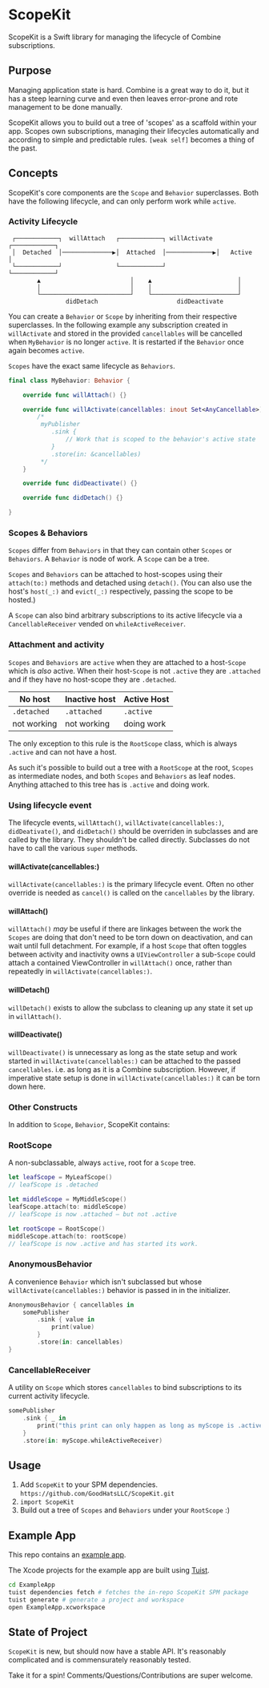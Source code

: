 # ScopeKit
ScopeKit is a Swift library for managing the lifecycle of Combine subscriptions.

## Purpose
Managing application state is hard. Combine is a great way to do it, but it has a steep learning curve and even then leaves error-prone and rote management to be done manually.

ScopeKit allows you to build out a tree of 'scopes' as a scaffold within your app. Scopes own subscriptions, managing their lifecycles automatically and according to simple and predictable rules. `[weak self]` becomes a thing of the past.

## Concepts

ScopeKit's core components are the `Scope` and `Behavior` superclasses. Both have the following lifecycle, and can only perform work while `active`.

### Activity Lifecycle

```
 ┌────────────┐  willAttach   ┌────────────┐ willActivate ┌────────────┐
 │  Detached  │──────────────▶│  Attached  │─────────────▶│   Active   │
 └────────────┘               └────────────┘              └────────────┘
        ▲                         │    ▲                        │
        │                         │    │                        │
        └─────────────────────────┘    └────────────────────────┘
                didDetach                      didDeactivate
```

You can create a `Behavior` or `Scope` by inheriting from their respective superclasses. In the following example any subscription created in `willActivate` and stored in the provided `cancellables` will be cancelled when `MyBehavior` is no longer `active`. It is restarted if the `Behavior`
once again becomes `active`.

`Scopes` have the exact same lifecycle as `Behaviors`.

```swift
final class MyBehavior: Behavior {

    override func willAttach() {}

    override func willActivate(cancellables: inout Set<AnyCancellable>) {
        /*
         myPublisher
            .sink {
                // Work that is scoped to the behavior's active state
            }
            .store(in: &cancellables)
         */
    }

    override func didDeactivate() {}

    override func didDetach() {}

}
```

### Scopes & Behaviors

`Scopes` differ from `Behaviors` in that they can contain other `Scopes` or `Behaviors`. A `Behavior` is node of work. A `Scope` can be a tree.

`Scopes` and `Behaviors` can be attached to host-scopes using their `attach(to:)` methods and detached using `detach()`. (You can also use the host's `host(_:)` and `evict(_:)` respectively, passing the scope to be hosted.)

A `Scope` can also bind arbitrary subscriptions to its active lifecycle via a `CancellableReceiver` vended on `whileActiveReceiver`.

### Attachment and activity

`Scopes` and `Behaviors` are `active` when they are attached to a host-`Scope` which is *also* active. When their host-`Scope` is not `.active` they are `.attached` and if they have no host-scope they are `.detached`.

| No host       | Inactive host  | Active Host   |
| ------------- | ---------      | ------------  |
| `.detached`   | `.attached`    | `.active`     |
| not working   | not working    | doing work    |

The only exception to this rule is the `RootScope` class, which is always `.active` and can not have a host.

As such it's possible to build out a tree with a `RootScope` at the root, `Scopes` as intermediate nodes, and both `Scopes` and `Behaviors` as leaf nodes. Anything attached to this tree has is `.active` and doing work.

### Using lifecycle event 

The lifecycle events, `willAttach()`, `willActivate(cancellables:)`, `didDeativate()`, and `didDetach()` should be overriden in subclasses and are called by the library. They shouldn't be called directly. Subclasses do not have to call the various `super` methods.

#### willActivate(cancellables:)
`willActivate(cancellables:)` is the primary lifecycle event. Often no other override is needed as `cancel()` is called on the `cancellables` by the library.

#### willAttach()
`willAttach()` *may* be useful if there are linkages between the work the `Scopes` are doing that don't need to be torn down on deactivation, and can wait until full detachment. For example, if a host `Scope` that often toggles between activity and inactivity owns a `UIViewController` a sub-`Scope` could attach a contained ViewController in `willAttach()` once, rather than repeatedly in `willActivate(cancellables:)`.

#### willDetach()
`willDetach()` exists to allow the subclass to cleaning up any state it set up in `willAttach()`.

#### willDeactivate()
`willDeactivate()` is unnecessary as long as the state setup and work started in `willActivate(cancellables:)` can be attached to the passed `cancellables`. i.e. as long as it is a Combine subscription. However, if imperative state setup is done in `willActivate(cancellables:)` it can be torn down here.

### Other Constructs

In addition to `Scope`, `Behavior`, ScopeKit contains:

### RootScope
A non-subclassable, always `active`, root for a `Scope` tree.
```swift
let leafScope = MyLeafScope()
// leafScope is .detached

let middleScope = MyMiddleScope()
leafScope.attach(to: middleScope)
// leafScope is now .attached — but not .active

let rootScope = RootScope()
middleScope.attach(to: rootScope)
// leafScope is now .active and has started its work.
```

### AnonymousBehavior
A convenience `Behavior` which isn't subclassed but whose `willActivate(cancellables:)` behavior is passed in in the initializer.

```swift
AnonymousBehavior { cancellables in
    somePublisher
        .sink { value in
            print(value)
        }
        .store(in: cancellables)
}
```
### CancellableReceiver
A utility on `Scope` which stores `cancellables` to bind subscriptions to its current activity lifecycle. 
```swift
somePublisher
    .sink { _ in
        print("this print can only happen as long as myScope is .active.")
    }
    .store(in: myScope.whileActiveReceiver)

```

## Usage
1. Add `ScopeKit` to your SPM dependencies. `https://github.com/GoodHatsLLC/ScopeKit.git`
2. `import ScopeKit`
3. Build out a tree of `Scopes` and `Behaviors` under your `RootScope` :)

## Example App

This repo contains an [example app](https://github.com/GoodHatsLLC/ScopeKit/tree/main/ExampleApp).

The Xcode projects for the example app are built using [Tuist](https://github.com/tuist/tuist).
```bash
cd ExampleApp
tuist dependencies fetch # fetches the in-repo ScopeKit SPM package
tuist generate # generate a project and workspace
open ExampleApp.xcworkspace
```

## State of Project

`ScopeKit` is new, but should now have a stable API. It's reasonably complicated and is commensurately reasonably tested.

Take it for a spin! Comments/Questions/Contributions are super welcome.
